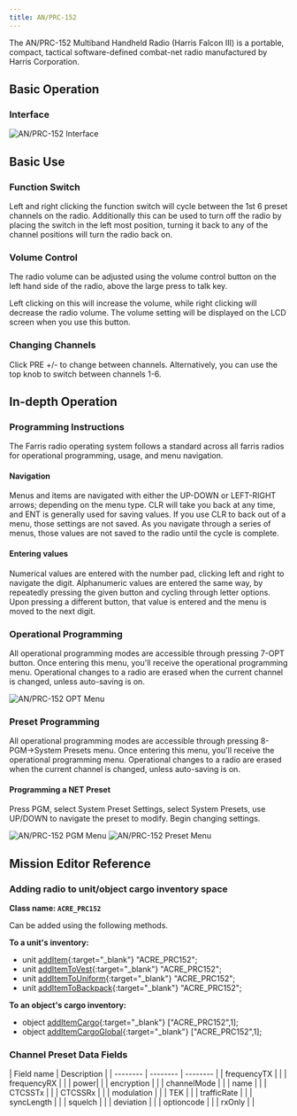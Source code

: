 ```yaml
---
title: AN/PRC-152
---
```


The AN/PRC-152 Multiband Handheld Radio (Harris Falcon III) is a portable, compact, tactical software-defined combat-net radio manufactured by Harris Corporation.

## Basic Operation

### Interface

![AN/PRC-152 Interface](/images/radios/an-prc-152_interface.png)


## Basic Use

### Function Switch

Left and right clicking the function switch will cycle between the 1st 6 preset channels on the radio.
Additionally this can be used to turn off the radio by placing the switch in the left most position, turning it back to any of the channel positions will turn the radio back on.

### Volume Control

The radio volume can be adjusted using the volume control button on the left hand side of the radio, above the large press to talk key.

Left clicking on this will increase the volume, while right clicking will decrease the radio volume.
The volume setting will be displayed on the LCD screen when you use this button.

### Changing Channels

Click PRE +/- to change between channels. Alternatively, you can use the top knob to switch between channels 1-6.


## In-depth Operation

### Programming Instructions

The Farris radio operating system follows a standard across all farris radios for operational programming, usage, and menu navigation.

#### Navigation

Menus and items are navigated with either the UP-DOWN or LEFT-RIGHT arrows; depending on the menu type. CLR will take you back at any time, and ENT is generally used for saving values. If you use CLR to back out of a menu, those settings are not saved. As you navigate through a series of menus, those values are not saved to the radio until the cycle is complete.


#### Entering values

Numerical values are entered with the number pad, clicking left and right to navigate the digit. Alphanumeric values are entered the same way, by repeatedly pressing the given button and cycling through letter options. Upon pressing a different button, that value is entered and the menu is moved to the next digit.


### Operational Programming

All operational programming modes are accessible through pressing 7-OPT button. Once entering this menu, you'll receive the operational programming menu. Operational changes to a radio are erased when the current channel is changed, unless auto-saving is on.

![AN/PRC-152 OPT Menu](/images/radios/an-prc-152_opt-menu.png)

### Preset Programming

All operational programming modes are accessible through pressing 8-PGM->System Presets menu. Once entering this menu, you'll receive the operational programming menu. Operational changes to a radio are erased when the current channel is changed, unless auto-saving is on.

#### Programming a NET Preset

Press PGM, select System Preset Settings, select System Presets, use UP/DOWN to navigate the preset to modify. Begin changing settings.

![AN/PRC-152 PGM Menu](/images/radios/an-prc-152_pgm-menu.png)
![AN/PRC-152 Preset Menu](/images/radios/an-prc-152_preset-menu.png)

## Mission Editor Reference

### Adding radio to unit/object cargo inventory space

**Class name: `ACRE_PRC152`**

Can be added using the following methods.

**To a unit's inventory:**

- unit [addItem](https://community.bistudio.com/wiki/addItem){:target="_blank"} "ACRE_PRC152";
- unit [addItemToVest](https://community.bistudio.com/wiki/addItemToVest){:target="_blank"} "ACRE_PRC152";
- unit [addItemToUniform](https://community.bistudio.com/wiki/addItemToUniform){:target="_blank"} "ACRE_PRC152";
- unit [addItemToBackpack](https://community.bistudio.com/wiki/addItemToBackpack){:target="_blank"} "ACRE_PRC152";


**To an object's cargo inventory:**

- object [addItemCargo](https://community.bistudio.com/wiki/addItemCargo){:target="_blank"} ["ACRE_PRC152",1];
- object [addItemCargoGlobal](https://community.bistudio.com/wiki/addItemCargoGlobal){:target="_blank"} ["ACRE_PRC152",1];

### Channel Preset Data Fields

| Field name | Description |
| -------- | -------- | -------- |
| frequencyTX |  |
| frequencyRX |    |
| power|  |
| encryption |  |
| channelMode |  |
| name |  |
| CTCSSTx |  |
| CTCSSRx |  |
| modulation |  |
| TEK |  |
| trafficRate |  |
| syncLength |  |
| squelch |  |
| deviation | |
| optioncode |  |
| rxOnly |  |
